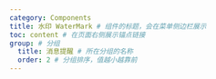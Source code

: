 ```yaml
---
category: Components
title: 水印 WaterMark # 组件的标题，会在菜单侧边栏展示
toc: content # 在页面右侧展示锚点链接
group: # 分组
  title: 消息提醒 # 所在分组的名称
  order: 2 # 分组排序，值越小越靠前
---
```


<code src="./demo/basic"></code>
